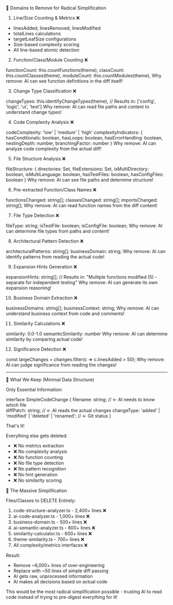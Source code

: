 
 🎯 Domains to Remove for Radical Simplification

  1. Line/Size Counting & Metrics ❌

  - linesAdded, linesRemoved, linesModified
  - totalLines calculations
  - targetLeafSize configurations
  - Size-based complexity scoring
  - All line-based atomic detection

  2. Function/Class/Module Counting ❌

  functionCount: this.countFunctions(theme),
  classCount: this.countClasses(theme),
  moduleCount: this.countModules(theme),
  Why remove: AI can see function definitions in the diff itself!

  3. Change Type Classification ❌

  changeTypes: this.identifyChangeTypes(theme),
  // Results in: ['config', 'logic', 'ui', 'test']
  Why remove: AI can read file paths and content to understand change types!

  4. Code Complexity Analysis ❌

  codeComplexity: 'low' | 'medium' | 'high'
  complexityIndicators: {
    hasConditionals: boolean,
    hasLoops: boolean,
    hasErrorHandling: boolean,
    nestingDepth: number,
    branchingFactor: number
  }
  Why remove: AI can analyze code complexity from the actual diff!

  5. File Structure Analysis ❌

  fileStructure: {
    directories: Set<string>,
    fileExtensions: Set<string>,
    isMultiDirectory: boolean,
    isMultiLanguage: boolean,
    hasTestFiles: boolean,
    hasConfigFiles: boolean
  }
  Why remove: AI can see file paths and determine structure!

  6. Pre-extracted Function/Class Names ❌

  functionsChanged: string[];
  classesChanged: string[];
  importsChanged: string[];
  Why remove: AI can read function names from the diff content!

  7. File Type Detection ❌

  fileType: string;
  isTestFile: boolean;
  isConfigFile: boolean;
  Why remove: AI can determine file types from paths and content!

  8. Architectural Pattern Detection ❌

  architecturalPatterns: string[];
  businessDomain: string;
  Why remove: AI can identify patterns from reading the actual code!

  9. Expansion Hints Generation ❌

  expansionHints: string[];
  // Results in: "Multiple functions modified (5) - separate for independent testing"
  Why remove: AI can generate its own expansion reasoning!

  10. Business Domain Extraction ❌

  businessDomains: string[];
  businessContext: string;
  Why remove: AI can understand business context from code and comments!

  11. Similarity Calculations ❌

  similarity: 0.0-1.0
  semanticSimilarity: number
  Why remove: AI can determine similarity by comparing actual code!

  12. Significance Detection ❌

  const largeChanges = changes.filter(c => c.linesAdded > 50);
  Why remove: AI can judge significance from reading the changes!

  ---
  🎯 What We Keep (Minimal Data Structure)

  Only Essential Information:

  interface SimpleCodeChange {
    filename: string;           // ← AI needs to know which file  
    diffPatch: string;          // ← AI reads the actual changes
    changeType: 'added' | 'modified' | 'deleted' | 'renamed';  // ← Git status
  }

  That's It!

  Everything else gets deleted:
  - ❌ No metrics extraction
  - ❌ No complexity analysis
  - ❌ No function counting
  - ❌ No file type detection
  - ❌ No pattern recognition
  - ❌ No hint generation
  - ❌ No similarity scoring

  🚀 The Massive Simplification

  Files/Classes to DELETE Entirely:

  1. code-structure-analyzer.ts - 2,400+ lines ❌
  2. ai-code-analyzer.ts - 1,000+ lines ❌
  3. business-domain.ts - 500+ lines ❌
  4. ai-semantic-analyzer.ts - 800+ lines ❌
  5. similarity-calculator.ts - 600+ lines ❌
  6. theme-similarity.ts - 700+ lines ❌
  7. All complexity/metrics interfaces ❌

  Result:

  - Remove ~6,000+ lines of over-engineering
  - Replace with ~50 lines of simple diff passing
  - AI gets raw, unprocessed information
  - AI makes all decisions based on actual code

  This would be the most radical simplification possible - trusting AI to read code instead of trying to
  pre-digest everything for it!

